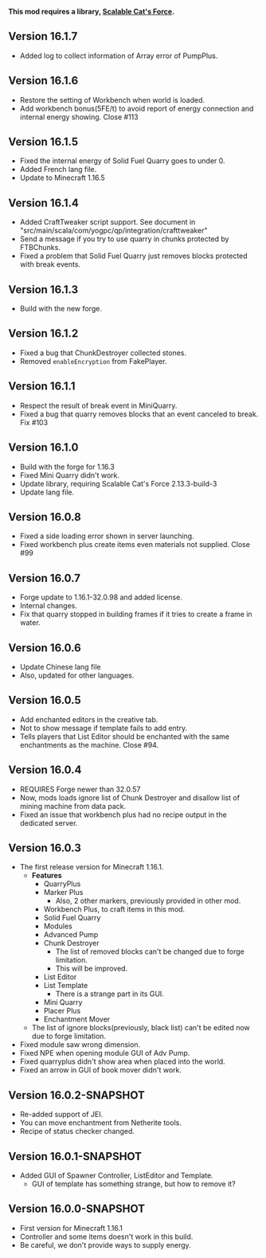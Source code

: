 **This mod requires a library, [Scalable Cat's Force](https://www.curseforge.com/minecraft/mc-mods/scalable-cats-force).**
## Version 16.1.7
* Added log to collect information of Array error of PumpPlus.

## Version 16.1.6
* Restore the setting of Workbench when world is loaded.
* Add workbench bonus(5FE/t) to avoid report of energy connection and internal energy showing. Close #113

## Version 16.1.5
* Fixed the internal energy of Solid Fuel Quarry goes to under 0.
* Added French lang file.
* Update to Minecraft 1.16.5

## Version 16.1.4
* Added CraftTweaker script support. See document in "src/main/scala/com/yogpc/qp/integration/crafttweaker"
* Send a message if you try to use quarry in chunks protected by FTBChunks.
* Fixed a problem that Solid Fuel Quarry just removes blocks protected with break events.

## Version 16.1.3
* Build with the new forge.

## Version 16.1.2
* Fixed a bug that ChunkDestroyer collected stones.
* Removed `enableEncryption` from FakePlayer.

## Version 16.1.1
* Respect the result of break event in MiniQuarry.
* Fixed a bug that quarry removes blocks that an event canceled to break. Fix #103

## Version 16.1.0
* Build with the forge for 1.16.3
* Fixed Mini Quarry didn't work.
* Update library, requiring Scalable Cat's Force 2.13.3-build-3
* Update lang file.

## Version 16.0.8
* Fixed a side loading error shown in server launching.
* Fixed workbench plus create items even materials not supplied. Close #99

## Version 16.0.7
* Forge update to 1.16.1-32.0.98 and added license.
* Internal changes.
* Fix that quarry stopped in building frames if it tries to create a frame in water.

## Version 16.0.6
* Update Chinese lang file
* Also, updated for other languages.

## Version 16.0.5
* Add enchanted editors in the creative tab.
* Not to show message if template fails to add entry.
* Tells players that List Editor should be enchanted with the same enchantments as the machine. Close #94.

## Version 16.0.4
* REQUIRES Forge newer than 32.0.57
* Now, mods loads ignore list of Chunk Destroyer and disallow list of mining machine from data pack.
* Fixed an issue that workbench plus had no recipe output in the dedicated server.

## Version 16.0.3
* The first release version for Minecraft 1.16.1.
  * **Features**
    * QuarryPlus
    * Marker Plus
      * Also, 2 other markers, previously provided in other mod.
    * Workbench Plus, to craft items in this mod.
    * Solid Fuel Quarry
    * Modules
    * Advanced Pump
    * Chunk Destroyer
      * The list of removed blocks can't be changed due to forge limitation.
      * This will be improved.
    * List Editor
    * List Template
      * There is a strange part in its GUI.
    * Mini Quarry
    * Placer Plus
    * Enchantment Mover
  * The list of ignore blocks(previously, black list) can't be edited now due to forge limitation.
* Fixed module saw wrong dimension.
* Fixed NPE when opening module GUI of Adv Pump.
* Fixed quarryplus didn't show area when placed into the world.
* Fixed an arrow in GUI of book mover didn't work.

## Version 16.0.2-SNAPSHOT
* Re-added support of JEI.
* You can move enchantment from Netherite tools.
* Recipe of status checker changed.

## Version 16.0.1-SNAPSHOT
* Added GUI of Spawner Controller, ListEditor and Template.
  * GUI of template has something strange, but how to remove it?

## Version 16.0.0-SNAPSHOT
* First version for Minecraft 1.16.1
* Controller and some items doesn't work in this build.
* Be careful, we don't provide ways to supply energy.
